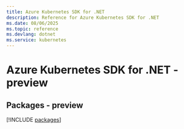 ```yaml
---
title: Azure Kubernetes SDK for .NET
description: Reference for Azure Kubernetes SDK for .NET
ms.date: 08/06/2025
ms.topic: reference
ms.devlang: dotnet
ms.service: kubernetes
---
```

# Azure Kubernetes SDK for .NET - preview
## Packages - preview
[!INCLUDE [packages](kubernetes-index.md)]